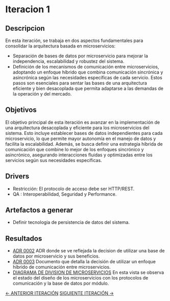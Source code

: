 # Iteracion 1

## Descripcion
En esta iteración, se trabaja en dos aspectos fundamentales para consolidar la arquitectura basada en microservicios:
* Separación de bases de datos por microservicio para mejorar la independencia, escalabilidad y robustez del sistema.
* Definición de los mecanismos de comunicación entre microservicios, adoptando un enfoque híbrido que combina comunicación sincrónica y asincrónica según las necesidades específicas de cada servicio.
Estos pasos son esenciales para sentar las bases de una arquitectura eficiente y bien desacoplada que permita adaptarse a las demandas de la operación y del mercado.

## Objetivos
El objetivo principal de esta iteración es avanzar en la implementación de una arquitectura desacoplada y eficiente para los microservicios del sistema. Esto incluye establecer bases de datos independientes para cada microservicio, lo que permite mayor autonomía en el manejo de datos y facilita la escalabilidad. Además, se busca definir una estrategia híbrida de comunicación que combine lo mejor de los enfoques sincrónico y asincrónico, asegurando interacciones fluidas y optimizadas entre los servicios según sus necesidades específicas.

## Drivers
* Restricción: El protocolo de acceso debe ser HTTP/REST.
* QA : Interoperabilidad, Seguridad y Performance.

## Artefactos a generar
* Definir tecnologia de persistencia de datos del sistema.

## Resultados
* [ADR 0002](/docs/decisiones/0002-utilizar-una-base-de-datos-por-microservicio.md) ADR donde se ve reflejada la decision de utilizar una base de datos por microservicio y sus beneficios.
* [ADR 0003](/docs/decisiones/0003-desarrollo-de-comunicacion-de-los-microservicios.md) Documento que detalla la decisión de utilizar un enfoque híbrido de comunicación entre microservicios.
* [DIAGRAMA DE DIVISION DE MICROSERVICIOS](/docs/vistas/Diagrama_de_division_de_microservicios.png) En esta vista se observa el estado del diseño de los microservicios con los protocolos de comunicación y la base de datos por módulo.

[<- ANTERIOR ITERACIÓN](/docs/iteraciones/iteracion-0.md)                       [SIGUIENTE ITERACIÓN ->](/docs/iteraciones/iteracion-2.md)